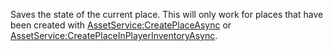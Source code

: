 Saves the state of the current place. This will only work for places that have been created with [AssetService:CreatePlaceAsync](https://developer.roblox.com/en-us/api-reference/function/AssetService/CreatePlaceAsync) or [AssetService:CreatePlaceInPlayerInventoryAsync](https://developer.roblox.com/en-us/api-reference/function/AssetService/CreatePlaceInPlayerInventoryAsync).